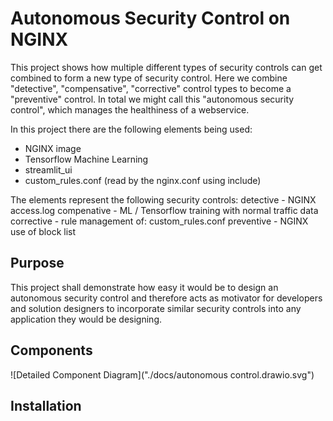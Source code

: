 # Autonomous Security Control on NGINX
This project shows how multiple different types of security controls can get combined to form a new type of security control. Here we combine "detective", "compensative", "corrective" control types to become a "preventive" control. In total we might call this "autonomous security control", which manages the healthiness of a webservice.

In this project there are the following elements being used:
* NGINX image
* Tensorflow Machine Learning
* streamlit_ui
* custom_rules.conf (read by the nginx.conf using include)

The elements represent the following security controls:
detective - NGINX access.log
compenative - ML / Tensorflow training with normal traffic data
corrective - rule management of: custom_rules.conf
preventive - NGINX use of block list

## Purpose
This project shall demonstrate how easy it would be to design an autonomous security control and therefore acts as motivator for developers and solution designers to incorporate similar security controls into any application they would be designing.

## Components
![Detailed Component Diagram]("./docs/autonomous control.drawio.svg")
## Installation


